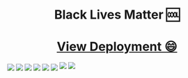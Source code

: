 ###  <h1 align="center">Black Lives Matter 🆒</h1>
### <h1 align="center"> <a href="https://mern-app-blacklivematter.herokuapp.com/">View Deployment 😄</a> </h1>
<img src="https://github.com/munsif12/React_Live_App/blob/main/1_mern_project_images/home.PNG" align="center"/>
<img src="https://github.com/munsif12/React_Live_App/blob/main/1_mern_project_images/aboutaflogin.PNG" align="center"/>
<img src="https://github.com/munsif12/React_Live_App/blob/main/1_mern_project_images/cont.PNG" align="center"/>
<img src="https://github.com/munsif12/React_Live_App/blob/main/1_mern_project_images/regiter.PNG" align="center"/>
<img src="https://github.com/munsif12/React_Live_App/blob/main/1_mern_project_images/registeresUsers.PNG" align="center"/>
<img src="https://github.com/munsif12/React_Live_App/blob/main/1_mern_project_images/aboutaflogin.PNG" align="center"/>
<img src="https://github.com/munsif12/React_Live_App/blob/main/1_mern_project_images/aboutMo.PNG"/>
<img src="https://github.com/munsif12/React_Live_App/blob/main/1_mern_project_images/regMob.PNG" />
